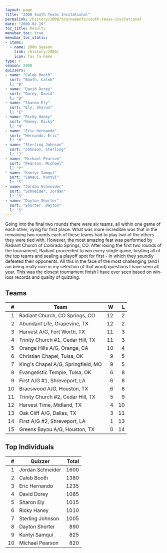 ```yaml
---
layout: page
title: "2000 South Texas Invitational"
permalink: /history/2000/tournaments/south-texas-invitational
date: "2000-02-19"
toc_title: Results
menubar_toc: true
menubar_toc_static:
- items:
  - name: 2000 Season
    link: /history/2000/
    icon: fas fa-home
type: t
season: 2000
quizzers:
- name: "Caleb Booth"
  sort: "Booth, Caleb"
  l: "B"
- name: "David Dorey"
  sort: "Dorey, David"
  l: "D"
- name: "Sharon Ely"
  sort: "Ely, Sharon"
  l: "E"
- name: "Ricky Haney"
  sort: "Haney, Ricky"
  l: "H"
- name: "Eric Hernando"
  sort: "Hernando, Eric"
  l: "H"
- name: "Sterling Johnson"
  sort: "Johnson, Sterling"
  l: "J"
- name: "Michael Pearson"
  sort: "Pearson, Michael"
  l: "P"
- name: "Kuntyi Samqui"
  sort: "Samqui, Kuntyi"
  l: "S"
- name: "Jordan Schneider"
  sort: "Schneider, Jordan"
  l: "S"
- name: "Dayton Shorter"
  sort: "Shorter, Dayton"
  l: "S"
---
```


Going into the final two rounds there were six teams, all within one game of each other, vying for first place. What was more incredible was that in the remaining two rounds
each of these teams had to play two of the others they were tied with. However, the most amazing feat was performed by Radiant Church of Colorado Springs, CO. After losing the
first two rounds of the tournament, Radiant proceeded to win every single game, beating all of the top teams and sealing a playoff spot for first - in which they soundly defeated
their opponents. All this in the face of the most challenging (and I am being really nice in my selection of that word) questions I have seen all year. This was the closest
tournament finish I have ever seen based on win-loss records and quality of quizzing.

## Teams

|    # | Team                               |    W |    L |
| ---: | ---------------------------------- | ---: | ---: |
|    1 | Radiant Church, CO Springs, CO     |   12 |    2 |
|    2 | Abundant Life, Grapevine, TX       |   12 |    2 |
|    3 | Harvest A/G, Fort Worth, TX        |   11 |    3 |
|    4 | Trinity Church #1, Cedar Hill, TX  |   11 |    3 |
|    5 | Orange Hills A/G, Orange, CA       |   10 |    4 |
|    6 | Christian Chapel, Tulsa, OK        |    9 |    5 |
|    7 | King's Chapel A/G, Springfield, MO |    9 |    5 |
|    8 | Evangelistic Temple, Tulsa, OK     |    6 |    8 |
|    9 | First A/G #1, Shreveport, LA       |    6 |    8 |
|   10 | Braeswood A/G, Houston, TX         |    6 |    8 |
|   11 | Trinity Church #2, Cedar Hill, TX  |    5 |    9 |
|   12 | Harvest Time, Midland, TX          |    4 |   10 |
|   13 | Oak Cliff A/G, Dallas, TX          |    3 |   11 |
|   14 | First A/G #2, Shreveport, LA       |    1 |   13 |
|   15 | Greens Bayou A/G, Houston, TX      |    0 |   14 |

## Top Individuals

|    # | Quizzer          | Total |
| ---: | ---------------- | ----: |
|    1 | Jordan Schneider |  1600 |
|    2 | Caleb Booth      |  1380 |
|    3 | Eric Hernando    |  1235 |
|    4 | David Dorey      |  1085 |
|    5 | Sharon Ely       |  1015 |
|    6 | Ricky Haney      |  1010 |
|    7 | Sterling Johnson |  1005 |
|    8 | Dayton Shorter   |   890 |
|    9 | Kuntyi Samqui    |   825 |
|   10 | Michael Pearson  |   820 |